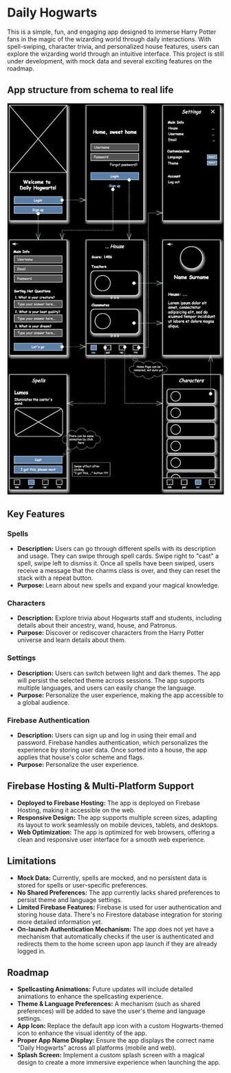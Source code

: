 # Daily Hogwarts

This is a simple, fun, and engaging app designed to immerse Harry Potter fans in the magic of the wizarding world through daily interactions. With spell-swiping, character trivia, and personalized house features, users can explore the wizarding world through an intuitive interface. This project is still under development, with mock data and several exciting features on the roadmap.

## App structure from schema to real life

![screenshot](./assets/app_schema.svg)

## Key Features

### Spells

- **Description:** Users can go through different spells with its description and usage. They can swipe through spell cards. Swipe right to "cast" a spell, swipe left to dismiss it. Once all spells have been swiped, users receive a message that the charms class is over, and they can reset the stack with a repeat button.
- **Purpose:** Learn about new spells and expand your magical knowledge.

### Characters

- **Description:** Explore trivia about Hogwarts staff and students, including details about their ancestry, wand, house, and Patronus.
- **Purpose:** Discover or rediscover characters from the Harry Potter universe and learn details about them.

### Settings

- **Description:** Users can switch between light and dark themes. The app will persist the selected theme across sessions. The app supports multiple languages, and users can easily change the language.
- **Purpose:** Personalize the user experience, making the app accessible to a global audience.

### Firebase Authentication

- **Description:** Users can sign up and log in using their email and password. Firebase handles authentication, which personalizes the experience by storing user data. Once sorted into a house, the app applies that house's color scheme and flags.
- **Purpose:** Personalize the user experience.

## Firebase Hosting & Multi-Platform Support

- **Deployed to Firebase Hosting:** The app is deployed on Firebase Hosting, making it accessible on the web.
- **Responsive Design:** The app supports multiple screen sizes, adapting its layout to work seamlessly on mobile devices, tablets, and desktops.
- **Web Optimization:** The app is optimized for web browsers, offering a clean and responsive user interface for a smooth web experience.

## Limitations

- **Mock Data:** Currently, spells are mocked, and no persistent data is stored for spells or user-specific preferences.
- **No Shared Preferences:** The app currently lacks shared preferences to persist theme and language settings.
- **Limited Firebase Features:** Firebase is used for user authentication and storing house data. There's no Firestore database integration for storing more detailed information yet.
- **On-launch Authentication Mechanism:** The app does not yet have a mechanism that automatically checks if the user is authenticated and redirects them to the home screen upon app launch if they are already logged in.

## Roadmap

- **Spellcasting Animations:** Future updates will include detailed animations to enhance the spellcasting experience.
- **Theme & Language Preferences:** A mechanism (such as shared preferences) will be added to save the user's theme and language settings.
- **App Icon:** Replace the default app icon with a custom Hogwarts-themed icon to enhance the visual identity of the app.
- **Proper App Name Display:** Ensure the app displays the correct name "Daily Hogwarts" across all platforms (mobile and web).
- **Splash Screen:** Implement a custom splash screen with a magical design to create a more immersive experience when launching the app.
